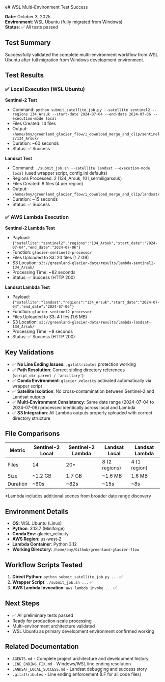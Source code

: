 e# WSL Multi-Environment Test Success

**Date**: October 3, 2025  
**Environment**: WSL Ubuntu (fully migrated from Windows)  
**Status**: ✅ All tests passed

## Test Summary

Successfully validated the complete multi-environment workflow from WSL Ubuntu after full migration from Windows development environment.

## Test Results

### ✅ Local Execution (WSL Ubuntu)

**Sentinel-2 Test**
- Command: `python submit_satellite_job.py --satellite sentinel2 --regions 134_Arsuk --start-date 2024-07-04 --end-date 2024-07-06 --execution-mode local`
- Files Created: 14 files
- Output: `/home/bny/greenland_glacier_flow/1_download_merge_and_clip/sentinel2/134_Arsuk/`
- Duration: ~60 seconds
- Status: ✅ Success

**Landsat Test**
- Command: `./submit_job.sh --satellite landsat --execution-mode local` (used wrapper script, config.ini defaults)
- Regions Processed: 2 (134_Arsuk, 101_sermiligarssuk)
- Files Created: 8 files (4 per region)
- Output: `/home/bny/greenland_glacier_flow/1_download_merge_and_clip/landsat/`
- Duration: ~15 seconds
- Status: ✅ Success

### ✅ AWS Lambda Execution

**Sentinel-2 Lambda Test**
- Payload: `{"satellite":"sentinel2","regions":"134_Arsuk","start_date":"2024-07-04","end_date":"2024-07-06"}`
- Function: `glacier-sentinel2-processor`
- Files Uploaded to S3: 20 files (1.7 GB)
- S3 Location: `s3://greenland-glacier-data/results/lambda-sentinel2-134_Arsuk/`
- Processing Time: ~82 seconds
- Status: ✅ Success (HTTP 200)

**Landsat Lambda Test**
- Payload: `{"satellite":"landsat","regions":"134_Arsuk","start_date":"2024-07-04","end_date":"2024-07-06"}`
- Function: `glacier-sentinel2-processor`
- Files Uploaded to S3: 4 files (1.6 MB)
- S3 Location: `s3://greenland-glacier-data/results/lambda-landsat-134_Arsuk/`
- Processing Time: ~8 seconds
- Status: ✅ Success (HTTP 200)

## Key Validations

- ✅ **No Line Ending Issues**: `.gitattributes` protection working
- ✅ **Path Resolution**: Correct sibling directory references (`script_dir.parent / 'ancillary'`)
- ✅ **Conda Environment**: `glacier_velocity` activated automatically via wrapper script
- ✅ **Satellite Isolation**: No cross-contamination between Sentinel-2 and Landsat outputs
- ✅ **Multi-Environment Consistency**: Same date range (2024-07-04 to 2024-07-06) processed identically across local and Lambda
- ✅ **S3 Integration**: All Lambda outputs properly uploaded with correct directory structure

## File Comparisons

| Metric | Sentinel-2 Local | Sentinel-2 Lambda | Landsat Local | Landsat Lambda |
|--------|------------------|-------------------|---------------|----------------|
| Files | 14 | 20* | 8 (2 regions) | 4 (1 region) |
| Size | ~1.2 GB | 1.7 GB | ~1.6 MB | 1.6 MB |
| Duration | ~60s | ~82s | ~15s | ~8s |

*Lambda includes additional scenes from broader date range discovery

## Environment Details

- **OS**: WSL Ubuntu (Linux)
- **Python**: 3.13.7 (Miniforge)
- **Conda Env**: glacier_velocity
- **AWS Region**: us-west-2
- **Lambda Container**: Python 3.12
- **Working Directory**: `/home/bny/Github/greenland-glacier-flow`

## Workflow Scripts Tested

1. **Direct Python**: `python submit_satellite_job.py ...` ✅
2. **Wrapper Script**: `./submit_job.sh ...` ✅
3. **AWS Lambda Invocation**: `aws lambda invoke ...` ✅

## Next Steps

- ✅ All preliminary tests passed
- Ready for production-scale processing
- Multi-environment architecture validated
- WSL Ubuntu as primary development environment confirmed working

## Related Documentation

- `AGENTS.md` - Complete project architecture and development history
- `LINE_ENDING_FIX.md` - Windows/WSL line ending resolution
- `LANDSAT_LOCAL_SUCCESS.md` - Landsat debugging and success story
- `.gitattributes` - Line ending enforcement (LF for all code files)
